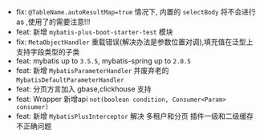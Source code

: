 - fix: `@TableName.autoResultMap=true` 情况下, 内置的 `selectBody` 将不会进行 as ,使用了的需要注意!!!
- feat: 新增 `mybatis-plus-boot-starter-test` 模块
- fix: `MetaObjectHandler` 重载错误(解决办法是参数位置对调),填充值在泛型上支持字段类型的子类
- feat: mybatis up to `3.5.5`, mybatis-spring up to `2.0.5`
- feat: 新增 `MybatisParameterHandler` 并废弃老的 `MybatisDefaultParameterHandler`
- feat: 分页方言加入 gbase,clickhouse 支持
- feat: Wrapper 新增api `not(boolean condition, Consumer<Param> consumer)`
- feat: 新增 `MybatisPlusInterceptor` 解决 多租户和分页 插件一级和二级缓存不正确问题
